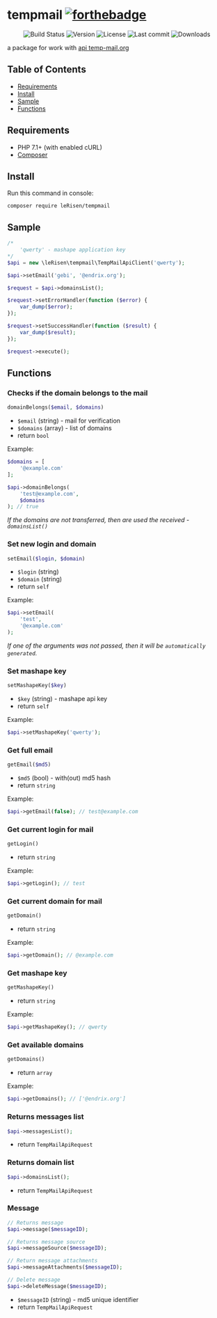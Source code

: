 # tempmail [![forthebadge](http://forthebadge.com/images/badges/built-with-love.svg)](http://forthebadge.com)

<p align="center">
    <img src="https://travis-ci.org/leRisen/tempmail.svg?branch=master" alt="Build Status">
    <img src="https://poser.pugx.org/le-risen/tempmail/v/stable.svg" alt="Version">
    <img src="https://poser.pugx.org/le-risen/tempmail/license.svg" alt="License">
    <img src="https://img.shields.io/github/last-commit/leRisen/tempmail/master.svg" alt="Last commit">
    <img src="https://poser.pugx.org/le-risen/tempmail/downloads.svg" alt="Downloads">
</p>

a package for work with [api temp-mail.org](https://market.mashape.com/Privatix/temp-mail)

## Table of Contents
- [Requirements](#requirements)
- [Install](#install)
- [Sample](#sample)
- [Functions](#functions)

## Requirements
- PHP 7.1+ (with enabled cURL)
- [Composer](https://getcomposer.org)

## Install

Run this command in console:
```
composer require leRisen/tempmail
```

## Sample

```php
/*
    'qwerty' - mashape application key
*/
$api = new \leRisen\tempmail\TempMailApiClient('qwerty');

$api->setEmail('gebi', '@endrix.org');

$request = $api->domainsList();

$request->setErrorHandler(function ($error) {
    var_dump($error);
});

$request->setSuccessHandler(function ($result) {
    var_dump($result);
});

$request->execute();
```

## Functions

### Checks if the domain belongs to the mail

```php
domainBelongs($email, $domains)
```

 - `$email` (string) - mail for verification
 - `$domains` (array) - list of domains
 - return `bool`
 
Example:
```php
$domains = [
    '@example.com'
];

$api->domainBelongs(
    'test@example.com',
    $domains
); // true
```

*If the domains are not transferred, then are used the received - `domainsList()`*

### Set new login and domain

```php
setEmail($login, $domain)
```
 - `$login` (string)
 - `$domain` (string)
 - return `self`
 
Example:
```php
$api->setEmail(
    'test',
    '@example.com'
);
```
 
*If one of the arguments was not passed, then it will be `automatically generated`.*
 
### Set mashape key

```php
setMashapeKey($key)
```
 - `$key` (string) - mashape api key
 - return `self`
 
Example:
```php
$api->setMashapeKey('qwerty');
```
  
### Get full email

```php
getEmail($md5)
```
 - `$md5` (bool) - with(out) md5 hash
 - return `string`
 
Example:
```php
$api->getEmail(false); // test@example.com
```

### Get current login for mail

```php
getLogin()
```
 - return `string`
 
Example:
```php
$api->getLogin(); // test
```

### Get current domain for mail

```php
getDomain()
```
 - return `string`
 
Example:
```php
$api->getDomain(); // @example.com
```

### Get mashape key

```php
getMashapeKey()
```
 - return `string`

Example:
```php
$api->getMashapeKey(); // qwerty
```

### Get available domains

```php
getDomains()
```
 - return `array`

Example:
```php
$api->getDomains(); // ['@endrix.org']
```

### Returns messages list

```php
$api->messagesList();
```
 - return `TempMailApiRequest`

### Returns domain list

```php
$api->domainsList();
```
 - return `TempMailApiRequest`

### Message

```php
// Returns message
$api->message($messageID);
```

```php
// Returns message source
$api->messageSource($messageID);
```

```php
// Return message attachments
$api->messageAttachments($messageID);
```

```php
// Delete message
$api->deleteMessage($messageID);
```
 - `$messageID` (string) - md5 unique identifier
 - return `TempMailApiRequest`
 